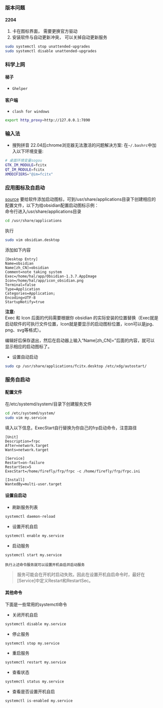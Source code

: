### 版本问题
#### 2204
1. 卡在图标界面， 需要更换官方驱动
2. 安装软件与自动更新冲突， 可以关掉自动更新服务
```bash
sudo systemctl stop unattended-upgrades
sudo systemctl disable unattended-upgrades
```
### 科学上网
#### 梯子
- `Ghelper`
#### 客户端
- `clash for windows`
```bash
export http_proxy=http://127.0.0.1:7890
```
### 输入法
- 搜狗拼音
22.04后chrome浏览器无法激活的问题解决方案: 
在`~/.bashrc`中加入以下环境变量:
```bash
# 桌面环境变量sogou
GTK_IM_MODULE=fcitx
QT_IM_MODULE=fcitx
XMODIFIERS="@im=fcitx"
```
### 应用图标及自启动
[source](https://blog.csdn.net/zhuawalibai/article/details/97764381)
要给软件添加启动图标，可到/usr/share/applications目录下创建相应的配置文件，以下为给obsidian配置启动图标示例：  
命令行进入/usr/share/applications目录
```bash
cd /usr/share/applications
```
执行
```bash
sudo vim obsidian.desktop
```

添加如下内容
```config
[Desktop Entry]
Name=obsidian
Name[zh_CN]=obsidian
Comment=note taking system
Exec=/home/hal/app/Obsidian-1.3.7.AppImage
Icon=/home/hal/app/icon_obsidian.png
Terminal=false
Type=Application
Categories=Application;
Encoding=UTF-8
StartupNotify=true
```
**注意:**  
Exec 和 Icon 后面的代码需要根据你 obsidian 的实际安装的位置替换（Exec就是启动软件的可执行文件位置，Icon就是要显示的启动图标位置，icon可以是jpg、png、svg等格式）。

编辑好后保存退出，然后在启动器上输入“Name[zh_CN]=”后面的内容，就可以显示相应的启动图标了。
- 设置自动启动
```bash
sudo cp /usr/share/applications/fcitx.desktop /etc/xdg/autostart/
```

### 服务自启动
#### 配置文件
在/etc/systemd/system/目录下创建服务文件
```bash
cd /etc/systemd/system/
sudo vim my.service
```

填入以下信息，ExecStart自行替换为你自己的frp启动命令，注意路径
```service
[Unit]
Description=frpc
After=network.target
Wants=network.target

[Service]
Restart=on-failure
RestartSec=5
ExecStart=/home/firefly/frp/frpc -c /home/firefly/frp/frpc.ini

[Install]
WantedBy=multi-user.target
```
#### 设置自启动
- 刷新服务列表
```bash
systemctl daemon-reload
```
- 设置开机自启
```bash
systemctl enable my.service
```
- 启动服务
```bash
systemctl start my.service
```
    执行上述命令服务就可以设置开机自启并启动服务
> 服务可能会在开机时启动失败。因此在设置开机自启命令时，最好在[Service]中定义Restart和RestartSec。
#### 其他命令
下面是一些常用的systemctl命令
- 关闭开机自启
```bash
systemctl disable my.service
```
-  停止服务
```bash
systemctl stop my.service
```
- 重启服务
```bash
systemctl restart my.service
```
-  查看状态
```bash
systemctl status my.service
```
-  查看是否设置开机自启
```bash
systemctl is-enabled my.service
```
